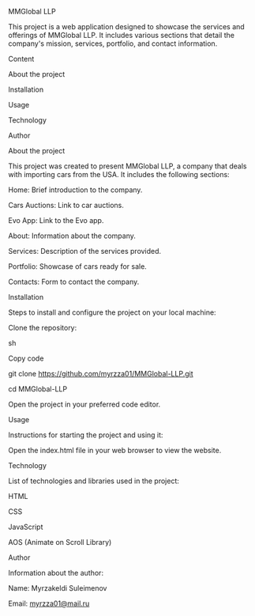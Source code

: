 MMGlobal LLP

This project is a web application designed to showcase the services and offerings of MMGlobal LLP. It includes various sections that detail the company's mission, services, portfolio, and contact information.

Content

About the project

Installation

Usage

Technology

Author

About the project

This project was created to present MMGlobal LLP, a company that deals with importing cars from the USA. It includes the following sections:


Home: Brief introduction to the company.

Cars Auctions: Link to car auctions.

Evo App: Link to the Evo app.

About: Information about the company.

Services: Description of the services provided.

Portfolio: Showcase of cars ready for sale.

Contacts: Form to contact the company.

Installation

Steps to install and configure the project on your local machine:

Clone the repository:

sh

Copy code

git clone https://github.com/myrzza01/MMGlobal-LLP.git

cd MMGlobal-LLP

Open the project in your preferred code editor.


Usage

Instructions for starting the project and using it:

Open the index.html file in your web browser to view the website.

Technology

List of technologies and libraries used in the project:


HTML

CSS

JavaScript

AOS (Animate on Scroll Library)

Author

Information about the author:


Name: Myrzakeldi Suleimenov

Email: myrzza01@mail.ru
